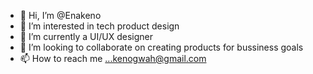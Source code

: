 - 👋 Hi, I’m @Enakeno 
- 👀 I’m interested in tech product design
- 🌱 I’m currently a UI/UX designer
- 💞️ I’m looking to collaborate on creating products for bussiness goals
- 📫 How to reach me ...kenogwah@gmail.com

<!---
keno/keno is a ✨ special ✨ repository because its `README.md` (this file) appears on your GitHub profile.
You can click the Preview link to take a look at your changes.
--->
